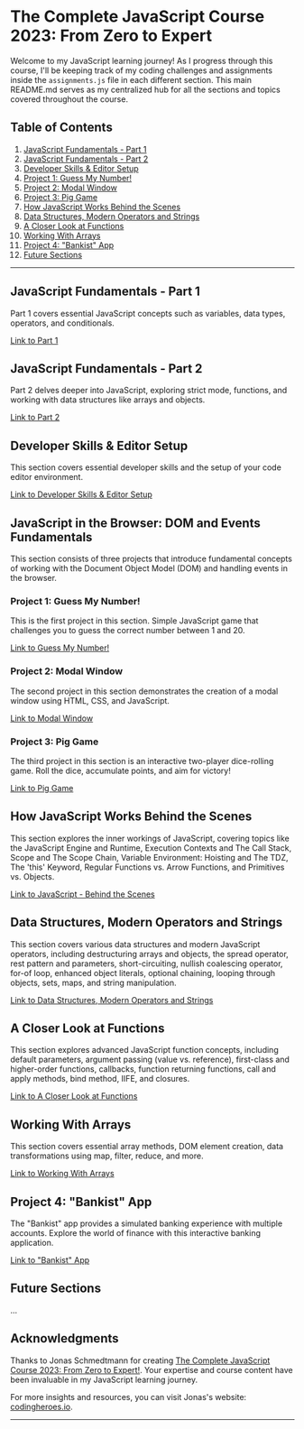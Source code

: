 # The Complete JavaScript Course 2023: From Zero to Expert

Welcome to my JavaScript learning journey! As I progress through this course, I'll be keeping track of my coding challenges and assignments inside the `assignments.js` file in each different section. This main README.md serves as my centralized hub for all the sections and topics covered throughout the course.

## Table of Contents

1. [JavaScript Fundamentals - Part 1](#javascript-fundamentals---part-1)
2. [JavaScript Fundamentals - Part 2](#javascript-fundamentals---part-2)
3. [Developer Skills & Editor Setup](#developer-skills--editor-setup)
4. [Project 1: Guess My Number!](#project-1-guess-my-number)
5. [Project 2: Modal Window](#project-2-modal-window)
6. [Project 3: Pig Game](#project-3-pig-game)
7. [How JavaScript Works Behind the Scenes](#how-javascript-works-behind-the-scenes)
8. [Data Structures, Modern Operators and Strings](#data-structures-modern-operators-and-strings)
9. [A Closer Look at Functions](#a-closer-look-at-functions)
10. [Working With Arrays](#working-with-arrays)
11. [Project 4: "Bankist" App](#project-4-bankist-app)
12. [Future Sections](#future-sections)

---

## JavaScript Fundamentals - Part 1

Part 1 covers essential JavaScript concepts such as variables, data types, operators, and conditionals.

[Link to Part 1](https://github.com/lele-sf/learning-javascript-zero-to-expert/tree/main/01-Fundamentals-Part-1)

## JavaScript Fundamentals - Part 2

Part 2 delves deeper into JavaScript, exploring strict mode, functions, and working with data structures like arrays and objects.

[Link to Part 2](https://github.com/lele-sf/learning-javascript-zero-to-expert/tree/main/02-Fundamentals-Part-2)

## Developer Skills & Editor Setup

This section covers essential developer skills and the setup of your code editor environment.

[Link to Developer Skills & Editor Setup](https://github.com/lele-sf/learning-javascript-zero-to-expert/tree/main/03-Developer-Skills)

## JavaScript in the Browser: DOM and Events Fundamentals

This section consists of three projects that introduce fundamental concepts of working with the Document Object Model (DOM) and handling events in the browser.

### Project 1: Guess My Number!

This is the first project in this section. Simple JavaScript game that challenges you to guess the correct number between 1 and 20.

[Link to Guess My Number!](https://github.com/lele-sf/learning-javascript-zero-to-expert/tree/main/04-Guess-My-Number)

### Project 2: Modal Window

The second project in this section demonstrates the creation of a modal window using HTML, CSS, and JavaScript.

[Link to Modal Window](https://github.com/lele-sf/learning-javascript-zero-to-expert/tree/main/05-Modal)

### Project 3: Pig Game

The third project in this section is an interactive two-player dice-rolling game. Roll the dice, accumulate points, and aim for victory!

[Link to Pig Game](https://github.com/lele-sf/learning-javascript-zero-to-expert/tree/main/06-Pig-Game)

## How JavaScript Works Behind the Scenes

This section explores the inner workings of JavaScript, covering topics like the JavaScript Engine and Runtime, Execution Contexts and The Call Stack, Scope and The Scope Chain, Variable Environment: Hoisting and The TDZ, The 'this' Keyword, Regular Functions vs. Arrow Functions, and Primitives vs. Objects.

[Link to JavaScript - Behind the Scenes](https://github.com/lele-sf/learning-javascript-zero-to-expert/tree/main/07-Behind-the-Scenes)

## Data Structures, Modern Operators and Strings

This section covers various data structures and modern JavaScript operators, including destructuring arrays and objects, the spread operator, rest pattern and parameters, short-circuiting, nullish coalescing operator, for-of loop, enhanced object literals, optional chaining, looping through objects, sets, maps, and string manipulation.

[Link to Data Structures, Modern Operators and Strings](https://github.com/lele-sf/learning-javascript-zero-to-expert/tree/main/08-Data-Structures-Operators)

## A Closer Look at Functions

This section explores advanced JavaScript function concepts, including default parameters, argument passing (value vs. reference), first-class and higher-order functions, callbacks, function returning functions, call and apply methods, bind method, IIFE, and closures.

[Link to A Closer Look at Functions](https://github.com/lele-sf/learning-javascript-zero-to-expert/tree/main/09-Functions)

## Working With Arrays

This section covers essential array methods, DOM element creation, data transformations using map, filter, reduce, and more.

[Link to Working With Arrays](https://github.com/lele-sf/learning-javascript-zero-to-expert/tree/main/10-Working-With-Arrays)

## Project 4: "Bankist" App

The "Bankist" app provides a simulated banking experience with multiple accounts. Explore the world of finance with this interactive banking application.

[Link to "Bankist" App](https://github.com/lele-sf/learning-javascript-zero-to-expert/tree/main/11-Bankist-App)

## Future Sections

...



## Acknowledgments

Thanks to Jonas Schmedtmann for creating [The Complete JavaScript Course 2023: From Zero to Expert!](https://www.udemy.com/course/the-complete-javascript-course/). Your expertise and course content have been invaluable in my JavaScript learning journey.

For more insights and resources, you can visit Jonas's website: [codingheroes.io](https://codingheroes.io/).

---
